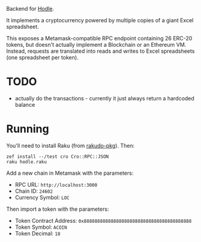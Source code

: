 Backend for [Hodle](https://github.com/ExcelCoin/hodle).

It implements a cryptocurrency powered by multiple copies of a giant Excel spreadsheet.

This exposes a Metamask-compatible RPC endpoint containing 26 ERC-20 tokens, but doesn't actually implement a Blockchain or an Ethereum VM. Instead, requests are translated into reads and writes to Excel spreadsheets (one spreadsheet per token).

# TODO

- actually do the transactions - currently it just always return a hardcoded balance

# Running

You'll need to install Raku (from [rakudo-pkg](https://github.com/nxadm/rakudo-pkg)). Then:

```
zef install --/test cro Cro::RPC::JSON
raku hodle.raku
```

Add a new chain in Metamask with the parameters:

- RPC URL: `http://localhost:3000`
- Chain ID: `24602`
- Currency Symbol: `LOC`

Then import a token with the parameters:

- Token Contract Address: `0x8888888888888888888888888888888888888888`
- Token Symbol: `ACOIN`
- Token Decimal: `18`